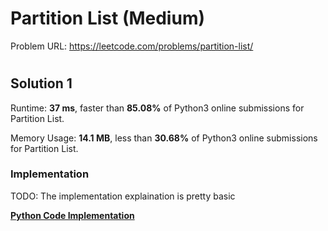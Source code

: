 # Partition List (Medium)

Problem URL: https://leetcode.com/problems/partition-list/

#

## Solution 1

Runtime: **37 ms**, faster than **85.08%** of Python3 online submissions for Partition List.

Memory Usage: **14.1 MB**, less than **30.68%** of Python3 online submissions for Partition List.

### Implementation

TODO: The implementation explaination is pretty basic

**[Python Code Implementation](partition_list.py)**
